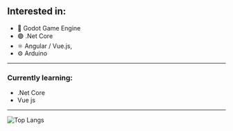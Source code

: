 <!-- ### Hi there 👋 -->

## Interested in:

- 🤖 Godot Game Engine
- 🟣 .Net Core
- ⚛ Angular / Vue.js,
- ⚙ Arduino

---
<!-- 
 ### I'm currently working on:
 - [Favorite character picker](https://github.com/Quuba/favorite-character-picker-backend)

---  -->

 ### Currently learning:
 - .Net Core
 - Vue js
--- 

<!-- Taken from: (https://github.com/anuraghazra/github-readme-stats) -->
![Top Langs](https://github-readme-stats.vercel.app/api/top-langs/?username=quuba)


<!--
**Quuba/Quuba** is a ✨ _special_ ✨ repository because its `README.md` (this file) appears on your GitHub profile.

Here are some ideas to get you started:

- 🔭 I’m currently working on ...
- 🌱 I’m currently learning ...
- 👯 I’m looking to collaborate on ...
- 🤔 I’m looking for help with ...
- 💬 Ask me about ...
- 📫 How to reach me: ...
- 😄 Pronouns: ...
- ⚡ Fun fact: ...
-->
